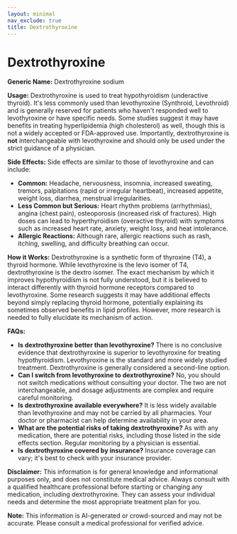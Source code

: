 ```yaml
---
layout: minimal
nav_exclude: true
title: Dextrothyroxine
---
```


# Dextrothyroxine

**Generic Name:** Dextrothyroxine sodium

**Usage:**  Dextrothyroxine is used to treat hypothyroidism (underactive thyroid).  It's less commonly used than levothyroxine (Synthroid, Levothroid) and is generally reserved for patients who haven't responded well to levothyroxine or have specific needs.  Some studies suggest it may have benefits in treating hyperlipidemia (high cholesterol) as well, though this is not a widely accepted or FDA-approved use.  Importantly, dextrothyroxine is **not** interchangeable with levothyroxine and should only be used under the strict guidance of a physician.

**Side Effects:**  Side effects are similar to those of levothyroxine and can include:

* **Common:** Headache, nervousness, insomnia, increased sweating, tremors, palpitations (rapid or irregular heartbeat), increased appetite, weight loss, diarrhea, menstrual irregularities.
* **Less Common but Serious:**  Heart rhythm problems (arrhythmias), angina (chest pain), osteoporosis (increased risk of fractures).  High doses can lead to hyperthyroidism (overactive thyroid) with symptoms such as increased heart rate, anxiety, weight loss, and heat intolerance.
* **Allergic Reactions:**  Although rare, allergic reactions such as rash, itching, swelling, and difficulty breathing can occur.

**How it Works:**  Dextrothyroxine is a synthetic form of thyroxine (T4), a thyroid hormone.  While levothyroxine is the levo isomer of T4, dextrothyroxine is the dextro isomer.  The exact mechanism by which it improves hypothyroidism is not fully understood, but it is believed to interact differently with thyroid hormone receptors compared to levothyroxine.  Some research suggests it may have additional effects beyond simply replacing thyroid hormone, potentially explaining its sometimes observed benefits in lipid profiles.  However, more research is needed to fully elucidate its mechanism of action.

**FAQs:**

* **Is dextrothyroxine better than levothyroxine?**  There is no conclusive evidence that dextrothyroxine is superior to levothyroxine for treating hypothyroidism.  Levothyroxine is the standard and more widely studied treatment.  Dextrothyroxine is generally considered a second-line option.
* **Can I switch from levothyroxine to dextrothyroxine?**  No, you should not switch medications without consulting your doctor.  The two are not interchangeable, and dosage adjustments are complex and require careful monitoring.
* **Is dextrothyroxine available everywhere?**  It is less widely available than levothyroxine and may not be carried by all pharmacies.  Your doctor or pharmacist can help determine availability in your area.
* **What are the potential risks of taking dextrothyroxine?**  As with any medication, there are potential risks, including those listed in the side effects section.  Regular monitoring by a physician is essential.
* **Is dextrothyroxine covered by insurance?**  Insurance coverage can vary; it's best to check with your insurance provider.


**Disclaimer:** This information is for general knowledge and informational purposes only, and does not constitute medical advice.  Always consult with a qualified healthcare professional before starting or changing any medication, including dextrothyroxine.  They can assess your individual needs and determine the most appropriate treatment plan for you.


**Note:** This information is AI-generated or crowd-sourced and may not be accurate. Please consult a medical professional for verified advice.